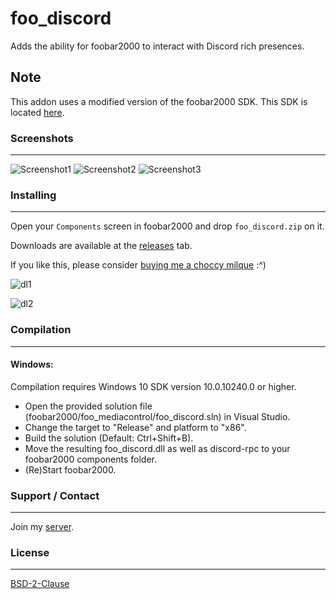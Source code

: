 # foo_discord
Adds the ability for foobar2000 to interact with Discord rich presences.

## Note
This addon uses a modified version of the foobar2000 SDK. This SDK is located [here](https://github.com/marc2k3/foobar2000-sdk).

### Screenshots
---------
![Screenshot1](https://saiko.is-a-good-waifu.com/ba6062.png)
![Screenshot2](https://saiko.is-a-good-waifu.com/1b680b.png)
![Screenshot3](https://saiko.is-a-good-waifu.com/307e70.png)

### Installing
---------
Open your `Components` screen in foobar2000 and drop `foo_discord.zip` on it.

Downloads are available at the [releases](https://github.com/NaamloosDT/foo_discord/releases) tab.

If you like this, please consider [buying me a choccy milque](https://ko-fi.com/naamloos) :^)

![dl1](https://saiko.is-a-good-waifu.com/0fede1.png)

![dl2](https://saiko.is-a-good-waifu.com/0cd2ea.png)

### Compilation
---------------
#### Windows:

Compilation requires Windows 10 SDK version 10.0.10240.0 or higher.
 - Open the provided solution file (foobar2000/foo_mediacontrol/foo_discord.sln) in Visual Studio.
 - Change the target to "Release" and platform to "x86".
 - Build the solution (Default: Ctrl+Shift+B).
 - Move the resulting foo_discord.dll as well as discord-rpc to your foobar2000 components folder.
 - (Re)Start foobar2000.
 
### Support / Contact
---------------------
Join my [server](https://discord.gg/hMRWUTa).

### License
-----------
[BSD-2-Clause](https://github.com/NaamloosDT/foo_discord/blob/master/LICENSE)
